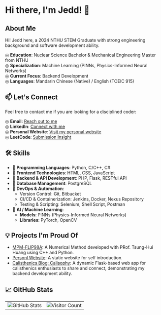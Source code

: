# Hi there, I'm Jedd! 👋

## About Me

Hi! Jedd here, a 2024 NTHU STEM Graduate with strong engineering background and software development ability.

◎ **Education**: Nuclear Science Bachelor & Mechanical Engineering Master from NTHU  
◎ **Specialization**: Machine Learning (PINNs, Physics-Informed Neural Networks)  
◎ **Current Focus**: Backend Development  
◎ **Languages**: Mandarin Chinese (Native) / English (TOEIC 915)

## 📫 Let's Connect

Feel free to contact me if you are looking for a disciplined coder:

◎ **Email**: [Reach out to me](mailto:yangjedd@gmail.com)  
◎ **LinkedIn**: [Connect with me](https://www.linkedin.com/in/cheng-chun-yang/)  
◎ **Personal Website**: [Visit my personal website](https://jeddiot.github.io/jedd-cv/)  
◎ **LeetCode**: [Submission Insight](https://leetcode.com/u/jeddiot/)

## 🛠️ Skills

<ul>
    <li>📌 <b>Programming Languages</b>: Python, C/C++, C#</li>
    <li>📌 <b>Frontend Technologies</b>: HTML, CSS, JavaScript</li>
    <li>📌 <b>Backend & API Development</b>: PHP, Flask, RESTful API</li>
    <li>📌 <b>Database Management</b>: PostgreSQL</li>
    <li>📌 <b>DevOps & Automation</b>:
        <ul>
            <li>Version Control: Git, Bitbucket</li>
            <li>CI/CD & Containerization: Jenkins, Docker, Nexus Repository</li>
            <li>Testing & Scripting: Selenium, Shell Script, Postman</li>
        </ul>
    </li>
    <li>📌 <b>AI / Machine Learning</b>:
        <ul>
            <li><b>Models</b>: PINNs (Physics-Informed Neural Networks)</li>
            <li><b>Libraries</b>: PyTorch, OpenCV</li>
        </ul>
    </li>
</ul>

## 💡 Projects I'm Proud Of

- [MPM-FLIP98A](https://github.com/jeddiot/MPM-FLIP98A): A Numerical Method developed with PRof. Tsung-Hui Huang using C++ and Python.
- [Personl Website](https://github.com/jeddiot/jedd-cv): A static website for self introduction.
- [Calisthenics Blog: Calisophy](https://github.com/jeddiot/calisthenics-blog): A dynamic Flask-based web app for calisthenics enthusiasts to share and connect, demonstrating my backend development ability.

## 📈 GitHub Stats

<!-- ![Your GitHub Stats](https://github-readme-stats.vercel.app/api?username=jeddiot&show_icons=true&theme=radical)
![Visitor Count](https://komarev.com/ghpvc/?username=jeddiot&color=blue) -->

<div align="center">

<table>
    <tr>
        <td>
            <img src="https://github-readme-stats.vercel.app/api?username=jeddiot&show_icons=true&theme=vue" alt="GitHub Stats"/>
        </td>
        <td>
            <img src="https://komarev.com/ghpvc/?username=jeddiot&style=flat&color=brightgreen" alt="Visitor Count"/>
        </td>
    </tr>
</table>

</div>
